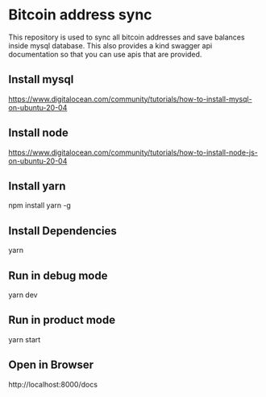 # Bitcoin address sync
This repository is used to sync all bitcoin addresses and save balances inside mysql database.
This also provides a kind swagger api documentation so that you can use apis that are provided.

## Install mysql
https://www.digitalocean.com/community/tutorials/how-to-install-mysql-on-ubuntu-20-04

## Install node
https://www.digitalocean.com/community/tutorials/how-to-install-node-js-on-ubuntu-20-04
## Install yarn
npm install yarn -g
## Install Dependencies
yarn

## Run in debug mode
yarn dev

## Run in product mode
yarn start

## Open in Browser
http://localhost:8000/docs


 
